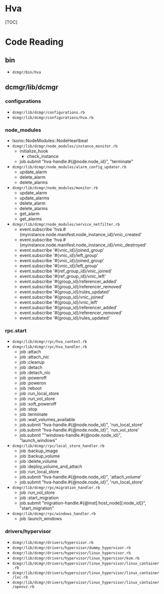 # Hva

[TOC]

# Code Reading

## bin

+ `dcmgr/bin/hva`

## dcmgr/lib/dcmgr

### configurations

+ `dcmgr/lib/dcmgr/configurations.rb`
+ `dcmgr/lib/dcmgr/configurations/hva.rb`

### node_modules

+ Isono::NodeModules::NodeHeartbeat
+ `dcmgr/lib/dcmgr/node_modules/instance_monitor.rb`
   + initialize_hook
      + check_instance
   + job.submit "hva-handle.#{@node.node_id}", "terminate"
+ `dcmgr/lib/dcmgr/node_modules/alarm_config_updater.rb`
   + update_alarm
   + delete_alarm
   + delete_alarms
+ `dcmgr/lib/dcmgr/node_modules/monitor.rb`
   + update_alarm
   + update_alarms
   + delete_alarm
   + delete_alarms
   + get_alarm
   + get_alarms
+ `dcmgr/lib/dcmgr/node_modules/service_netfilter.rb`
   + event.subscribe 'hva.#{myinstance.node.manifest.node_instance_id}/vnic_created'
   + event.subscribe 'hva.#{myinstance.node.manifest.node_instance_id}/vnic_destroyed'
   + event.subscribe '#{vnic_id}/joined_group'
   + event.subscribe '#{vnic_id}/left_group'
   + event.subscribe '#{vnic_id}/joined_group'
   + event.subscribe '#{vnic_id}/left_group'
   + event.subscribe '#{ref_group_id}/vnic_joined'
   + event.subscribe '#{ref_group_id}/vnic_left'
   + event.subscribe '#{group_id}/referencer_added'
   + event.subscribe '#{group_id}/referencer_removed'
   + event.subscribe '#{group_id}/rules_updated'
   + event.subscribe '#{group_id}/vnic_joined'
   + event.subscribe '#{group_id}/vnic_left'
   + event.subscribe '#{group_id}/referencer_added'
   + event.subscribe '#{group_id}/referencer_removed'
   + event.subscribe '#{group_id}/rules_updated'

### rpc.start

+ `dcmgr/lib/dcmgr/rpc/hva_context.rb`
+ `dcmgr/lib/dcmgr/rpc/hva_handler.rb`
   + job :attach
   + job :attach_nic
   + job :cleanup
   + job :detach
   + job :detach_nic
   + job :poweroff
   + job :poweron
   + job :reboot
   + job :run_local_store
   + job :run_vol_store
   + job :soft_poweroff
   + job :stop
   + job :terminate
   + job :wait_volumes_available
   + job.submit "hva-handle.#{@node.node_id}", 'run_local_store'
   + job.submit "hva-handle.#{@node.node_id}", 'run_vol_store'
   + job.submit ""windows-handle.#{@node.node_id}", "launch_windows"
+ `dcmgr/lib/dcmgr/rpc/local_store_handler.rb`
   + job :backup_image
   + job :backup_volume
   + job :delete_volume
   + job :deploy_volume_and_attach
   + job :run_local_store
   + job.submit "hva-handle.#{@node.node_id}", 'attach_volume'
   + job.submit "hva-handle.#{@node.node_id}", 'run_local_store'
+ `dcmgr/lib/dcmgr/rpc/migration_handler.rb`
   + job :run_vol_store
   + job :start_migration
   + job.submit "migration-handle.#{@inst[:host_node][:node_id]}", "start_migration"
+ `dcmgr/lib/dcmgr/rpc/windows_handler.rb`
   + job :launch_windows

### drivers/hypervisor

+ `dcmgr/lib/dcmgr/drivers/hypervisor.rb`
+ `dcmgr/lib/dcmgr/drivers/hypervisor/dummy_hypervisor.rb`
+ `dcmgr/lib/dcmgr/drivers/hypervisor/linux_hypervisor.rb`
+ `dcmgr/lib/dcmgr/drivers/hypervisor/linux_hypervisor/kvm.rb`
+ `dcmgr/lib/dcmgr/drivers/hypervisor/linux_hypervisor/linux_container.rb`
+ `dcmgr/lib/dcmgr/drivers/hypervisor/linux_hypervisor/linux_container/lxc.rb`
+ `dcmgr/lib/dcmgr/drivers/hypervisor/linux_hypervisor/linux_container/openvz.rb`
